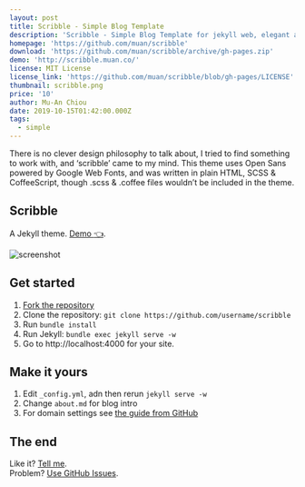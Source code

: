 ```yaml
---
layout: post
title: Scribble - Simple Blog Template
description: 'Scribble - Simple Blog Template for jekyll web, elegant and simple design'
homepage: 'https://github.com/muan/scribble'
download: 'https://github.com/muan/scribble/archive/gh-pages.zip'
demo: 'http://scribble.muan.co/'
license: MIT License
license_link: 'https://github.com/muan/scribble/blob/gh-pages/LICENSE'
thumbnail: scribble.png
price: '10'
author: Mu-An Chiou
date: 2019-10-15T01:42:00.000Z
tags:
  - simple
---
```


There is no clever design philosophy to talk about, I tried to find something to work with, and ‘scribble’ came to my mind. This theme uses Open Sans powered by Google Web Fonts, and was written in plain HTML, SCSS & CoffeeScript, though .scss & .coffee files wouldn’t be included in the theme.

## Scribble

A Jekyll theme. [Demo :point_left:](http://scribble.muan.co/posts/scribble-the-jekyll-theme).

![screenshot](https://cloud.githubusercontent.com/assets/1153134/23830104/6d4665e0-06b7-11e7-8805-57e73c346459.png)

## Get started
1. [Fork the repository](https://github.com/muan/scribble/fork)
2. Clone the repository: `git clone https://github.com/username/scribble`
3. Run `bundle install`
4. Run Jekyll: `bundle exec jekyll serve -w`
5. Go to http://localhost:4000 for your site.

## Make it yours
1. Edit `_config.yml`, adn then rerun `jekyll serve -w`
2. Change `about.md` for blog intro
3. For domain settings see [the guide from GitHub](https://help.github.com/articles/setting-up-a-custom-domain-with-pages)

## The end
Like it? [Tell me](http://twitter.com/muanchiou).<br/>
Problem? [Use GitHub Issues](https://github.com/muan/scribble).
